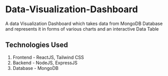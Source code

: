 # Data-Visualization-Dashboard
A data Visualization Dashboard which takes data from MongoDB Database and represents it in forms of various charts and an interactive Data Table

## Technologies Used
1. Frontend - ReactJS, Tailwind CSS
2. Backend - NodeJS, ExpressJS
3. Database - MongoDB
